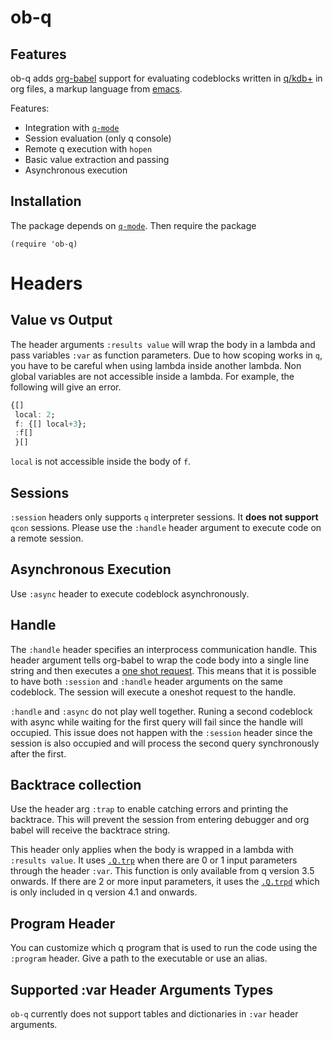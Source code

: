 # ob-q

## Features

ob-q adds [org-babel](https://orgmode.org/worg/org-contrib/babel/) support for evaluating codeblocks
written in [q/kdb+](https://code.kx.com/q/) in org files, a markup language from [emacs](https://www.gnu.org/software/emacs/).

Features:
- Integration with [`q-mode`](https://github.com/psaris/q-mode/tree/master)
- Session evaluation (only q console)
- Remote q execution with `hopen`
- Basic value extraction and passing
- Asynchronous execution

## Installation

The package depends on [`q-mode`](https://github.com/psaris/q-mode/tree/master).
Then require the package
``` emacs-lisp
(require 'ob-q)
```

# Headers

## Value vs Output

The header arguments `:results value` will wrap the body in a lambda and pass variables `:var`
as function parameters.
Due to how scoping works in `q`, you have to be careful
when using lambda inside another lambda. Non global variables are not accessible inside a lambda.
For example, the following will give an error.
``` q
{[]
 local: 2;
 f: {[] local+3};
 :f[]
 }[]
```
`local` is not accessible inside the body of `f`.

## Sessions

`:session` headers only supports `q` interpreter sessions. It **does not support** `qcon` sessions. Please use the `:handle` header argument to execute code on a remote session.

## Asynchronous Execution

Use `:async` header to execute codeblock asynchronously.

## Handle

The `:handle` header specifies an interprocess communication handle. This header argument tells org-babel to wrap the code body into a single line string and then executes a
[one shot request](https://code.kx.com/q/ref/hopen/#one-shot-request).
This means that it is possible to have both `:session` and `:handle` header arguments on the same codeblock. The session will execute a oneshot request to the handle.

`:handle` and `:async` do not play well together. Runing a second codeblock with async while waiting for the first query will fail since the handle will occupied.
This issue does not happen with the `:session` header since the session is also occupied and will process the second query synchronously after the first.

## Backtrace collection

Use the header arg `:trap` to enable catching errors and printing the backtrace.
This will prevent the session from entering debugger and org babel will receive the backtrace string.

This header only applies when the body is wrapped in a lambda with `:results value`.
It uses [`.Q.trp`](https://code.kx.com/q/ref/dotq/#trp-extend-trap-at) when there are 0 or 1 input parameters
through the header `:var`. This function is only available from q version 3.5 onwards.
If there are 2 or more input parameters, it uses the [`.Q.trpd`](https://code.kx.com/q/ref/dotq/#trpd-extend-trap)
which is only included in q version 4.1 and onwards.

## Program Header

You can customize which q program that is used to run the code using the `:program` header.
Give a path to the executable or use an alias.

## Supported :var Header Arguments Types

`ob-q` currently does not support tables and dictionaries in `:var` header arguments.
